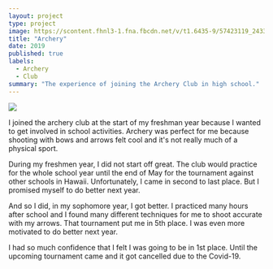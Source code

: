 ```yaml
---
layout: project
type: project
image: https://scontent.fhnl3-1.fna.fbcdn.net/v/t1.6435-9/57423119_2433705696639570_7148244182472065024_n.jpg?_nc_cat=101&ccb=1-7&_nc_sid=2be8e3&_nc_ohc=rpVa-XzKsXQAX_i1fw-&_nc_ht=scontent.fhnl3-1.fna&oh=00_AfD5iiwUf2rZfG-T4Rz-vws6U-sPHkMBEfDUQOAwl5keog&oe=65D1CD0E
title: "Archery"
date: 2019
published: true
labels:
  - Archery
  - Club
summary: "The experience of joining the Archery Club in high school."
---
```


<img class="img-fluid" src="../img/https://scontent.fhnl3-1.fna.fbcdn.net/v/t1.6435-9/57423119_2433705696639570_7148244182472065024_n.jpg?_nc_cat=101&ccb=1-7&_nc_sid=2be8e3&_nc_ohc=rpVa-XzKsXQAX_i1fw-&_nc_ht=scontent.fhnl3-1.fna&oh=00_AfD5iiwUf2rZfG-T4Rz-vws6U-sPHkMBEfDUQOAwl5keog&oe=65D1CD0E">

I joined the archery club at the start of my freshman year because I wanted to get involved in school activities. Archery was perfect for me because shooting with bows and arrows felt cool and it's not really much of a physical sport.

During my freshmen year, I did not start off great. The club would practice for the whole school year until the end of May for the tournament against other schools in Hawaii. Unfortunately, I came in second to last place. But I promised myself to do better next year.

And so I did, in my sophomore year, I got better. I practiced many hours after school and I found many different techniques for me to shoot accurate with my arrows. That tournament put me in 5th place. I was even more motivated to do better next year.

I had so much confidence that I felt I was going to be in 1st place. Until the upcoming tournament came and it got cancelled due to the Covid-19.
